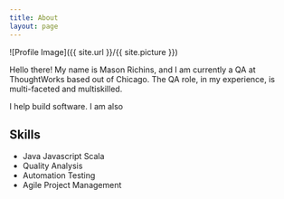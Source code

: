 ```yaml
---
title: About
layout: page
---
```

![Profile Image]({{ site.url }}/{{ site.picture }})

<p> Hello there! My name is Mason Richins, and I am currently a QA at ThoughtWorks based out of Chicago. The QA role, in my experience, is multi-faceted and multiskilled. 

I help build software. I am also  
</p>

<p>
</p>


<h2>Skills</h2>

<ul class="skill-list">
	<li>Java Javascript Scala</li>
	<li>Quality Analysis</li>
	<li>Automation Testing</li>
	<li>Agile Project Management</li>
</ul>
